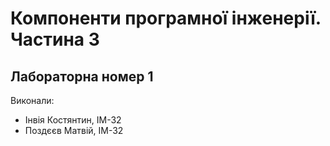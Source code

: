 # Компоненти програмної інженерії. Частина 3
## Лабораторна номер 1
Виконали:
- Інвія Костянтин, ІМ-32
- Поздєєв Матвій, ІМ-32